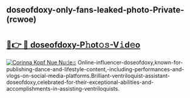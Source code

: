 ## doseofdoxy-only-fans​-leaked-photo​-Private-(rcwoe)


# <h2><a href="https://mediaupload.pro?title=doseofdoxy&ref=git">🔗👉 🔴 doseofdoxy-P𝚑ot𝚘𝚜-V𝚒d𝚎o</a></h2>

[![Corinna Kopf Nue Nu𝚍e𝚜](https://i.imgur.com/0qMVB7G.gif)](https://mediaupload.pro?title=doseofdoxy&ref=git)
Online-influencer-doseofdoxy,known-for-publishing-dance-and-lifestyle-content,-including-performances-and-vlogs-on-social-media-platforms.Brilliant-ventriloquist-assistant-doseofdoxy,celebrated-for-their-exceptional-abilities-and-accomplishments-in-assisting-ventriloquists.  